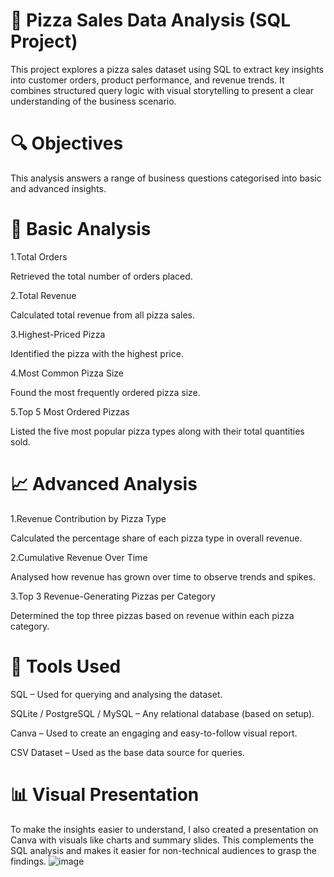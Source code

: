 # 🍕 Pizza Sales Data Analysis (SQL Project)
This project explores a pizza sales dataset using SQL to extract key insights into customer orders, product performance, and revenue trends. It combines structured query logic with visual storytelling to present a clear understanding of the business scenario.

# 🔍 Objectives
This analysis answers a range of business questions categorised into basic and advanced insights.

# 📌 Basic Analysis
1.Total Orders

Retrieved the total number of orders placed.

2.Total Revenue

Calculated total revenue from all pizza sales.

3.Highest-Priced Pizza

Identified the pizza with the highest price.

4.Most Common Pizza Size

Found the most frequently ordered pizza size.

5.Top 5 Most Ordered Pizzas

Listed the five most popular pizza types along with their total quantities sold.

# 📈 Advanced Analysis
1.Revenue Contribution by Pizza Type

Calculated the percentage share of each pizza type in overall revenue.

2.Cumulative Revenue Over Time

Analysed how revenue has grown over time to observe trends and spikes.

3.Top 3 Revenue-Generating Pizzas per Category

Determined the top three pizzas based on revenue within each pizza category.

# 🧰 Tools Used
SQL – Used for querying and analysing the dataset.

SQLite / PostgreSQL / MySQL – Any relational database (based on setup).

Canva – Used to create an engaging and easy-to-follow visual report.

CSV Dataset – Used as the base data source for queries.

# 📊 Visual Presentation
To make the insights easier to understand, I also created a presentation on Canva with visuals like charts and summary slides. This complements the SQL analysis and makes it easier for non-technical audiences to grasp the findings.
![image](https://github.com/user-attachments/assets/9cf4bbb8-a0e2-4ab5-8cce-29dd88ca9f69)


